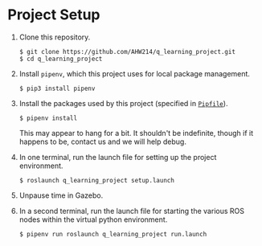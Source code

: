 # Project Setup

1) Clone this repository.
    ```
    $ git clone https://github.com/AHW214/q_learning_project.git
    $ cd q_learning_project
    ```

2) Install `pipenv`, which this project uses for local package management.
    ```
    $ pip3 install pipenv
    ```

3) Install the packages used by this project (specified in [`Pipfile`](../Pipfile)).
    ```
    $ pipenv install
    ```

    This may appear to hang for a bit. It shouldn't be indefinite, though if it
    happens to be, contact us and we will help debug.

4) In one terminal, run the launch file for setting up the project environment.
    ```
    $ roslaunch q_learning_project setup.launch
    ```

5) Unpause time in Gazebo.

6) In a second terminal, run the launch file for starting the various ROS nodes
   within the virtual python environment.
    ```
    $ pipenv run roslaunch q_learning_project run.launch
    ```
